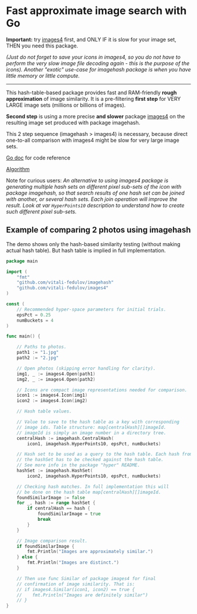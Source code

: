 # Fast approximate image search with Go

**Important:** try [images4](https://github.com/vitali-fedulov/images4) first, and ONLY IF it is slow for your image set, THEN you need this package.

*(Just do not forget to save your icons in images4, so you do not have to perform the very slow image file decoding again - this is the purpose of the icons). Another "exotic" use-case for imagehash package is when you have little memory or little compute.*
___

This hash-table-based package provides fast and RAM-friendly **rough approximation** of image similarity. It is a pre-filtering **first step** for VERY LARGE image sets (millions or billions of images).

**Second step** is using a more precise **and slower** package [images4](https://github.com/vitali-fedulov/images4) on the resulting image set produced with package imagehash.

This 2 step sequence (imagehash > images4) is necessary, because direct one-to-all comparison with images4 might be slow for very large image sets.

[Go doc](https://pkg.go.dev/github.com/vitali-fedulov/imagehash) for code reference

[Algorithm](https://vitali-fedulov.github.io/similar.pictures/algorithm-for-hashing-high-dimensional-float-vectors.html)

Note for curious users: *An alternative to using images4 package is generating multiple hash sets on different pixel sub-sets of the icon with package imagehash, so that search results of one hash set can be joined with another, or several hash sets. Each join operation will improve the result. Look at var `HyperPoints10` description to understand how to create such different pixel sub-sets.*

## Example of comparing 2 photos using imagehash

The demo shows only the hash-based similarity testing (without making actual hash table). But hash table is implied in full implementation.

```go
package main

import (
	"fmt"
	"github.com/vitali-fedulov/imagehash"
	"github.com/vitali-fedulov/images4"
)

const (
	// Recommended hyper-space parameters for initial trials.
	epsPct = 0.25
	numBuckets = 4
)

func main() {

	// Paths to photos.
	path1 := "1.jpg"
	path2 := "2.jpg"

	// Open photos (skipping error handling for clarity).
	img1, _ := images4.Open(path1)
	img2, _ := images4.Open(path2)

	// Icons are compact image representations needed for comparison.
	icon1 := images4.Icon(img1)
	icon2 := images4.Icon(img2)

	// Hash table values.

	// Value to save to the hash table as a key with corresponding
	// image ids. Table structure: map[centralHash][]imageId.
	// imageId is simply an image number in a directory tree.
	centralHash := imagehash.CentralHash(
		icon1, imagehash.HyperPoints10, epsPct, numBuckets)

	// Hash set to be used as a query to the hash table. Each hash from
	// the hashSet has to be checked against the hash table.
	// See more info in the package "hyper" README.
	hashSet := imagehash.HashSet(
		icon2, imagehash.HyperPoints10, epsPct, numBuckets)

	// Checking hash matches. In full implementation this will
	// be done on the hash table map[centralHash][]imageId.
	foundSimilarImage := false
	for _, hash := range hashSet {
		if centralHash == hash {
			foundSimilarImage = true
			break
		}
	}

	// Image comparison result.
	if foundSimilarImage {
		fmt.Println("Images are approximately similar.")
	} else {
		fmt.Println("Images are distinct.")
	}

	// Then use func Similar of package images4 for final
	// confirmation of image similarity. That is:
	// if images4.Similar(icon1, icon2) == true {
	//    fmt.Println("Images are definitely similar")
	// }
}
```
